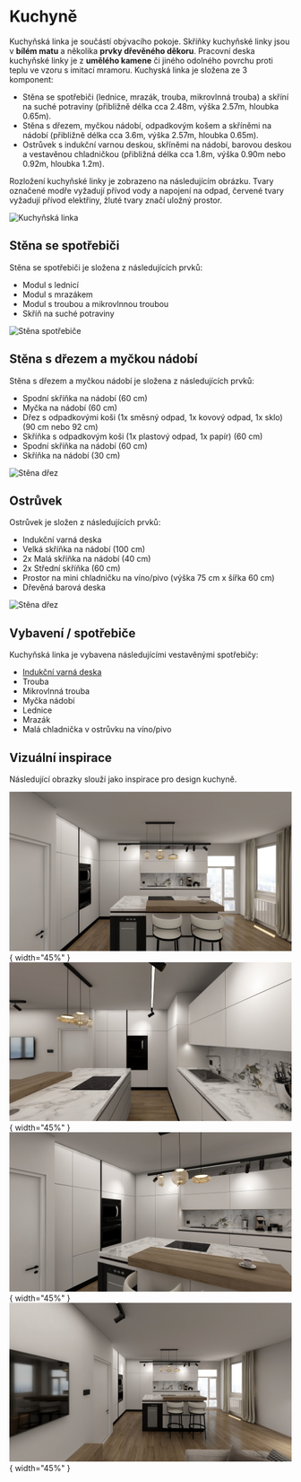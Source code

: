 # Kuchyně

Kuchyňská linka je součástí obývacího pokoje. Skříňky kuchyňské linky jsou v **bílém matu** a několika **prvky dřevěného děkoru**. Pracovní deska kuchyňské linky je z **umělého kamene** či jiného odolného povrchu proti teplu ve vzoru s imitací mramoru. Kuchyská linka je složena ze 3 komponent:

* Stěna se spotřebiči (lednice, mrazák, trouba, mikrovlnná trouba) a skříní na suché potraviny (přibližně délka cca 2.48m, výška 2.57m, hloubka 0.65m).
* Stěna s dřezem, myčkou nádobí, odpadkovým košem a skříněmi na nádobí (přibližně délka cca 3.6m, výška 2.57m, hloubka 0.65m).
* Ostrůvek s indukční varnou deskou, skříněmi na nádobí, barovou deskou a vestavěnou chladničkou (přibližná délka cca 1.8m, výška 0.90m nebo 0.92m, hloubka 1.2m).

Rozložení kuchyňské linky je zobrazeno na následujícím obrázku. Tvary označené modře vyžadují přívod vody a napojení na odpad, červené tvary vyžadují přívod elektřiny, žluté tvary značí uložný prostor.

![Kuchyňská linka](../static/drawings/floor-plan.furniched.drawio)

## Stěna se spotřebiči

Stěna se spotřebiči je složena z následujících prvků:

- Modul s lednicí
- Modul s mrazákem
- Modul s troubou a mikrovlnnou troubou
- Skříň na suché potraviny

![Stěna spotřebiče](../static/drawings/kitchen.wall-appliances.drawio)

## Stěna s dřezem a myčkou nádobí

Stěna s dřezem a myčkou nádobí je složena z následujících prvků:

- Spodní skříňka na nádobí (60 cm)
- Myčka na nádobí (60 cm)
- Dřez s odpadkovými koši (1x směsný odpad, 1x kovový odpad, 1x sklo) (90 cm nebo 92 cm)
- Skříňka s odpadkovým koši (1x plastový odpad, 1x papír) (60 cm)
- Spodní skříňka na nádobí (60 cm)
- Skříňka na nádobí (30 cm)

![Stěna dřez](../static/drawings/kitchen.wall-watter.drawio)

## Ostrůvek

Ostrůvek je složen z následujících prvků:

- Indukční varná deska
- Velká skříňka na nádobí (100 cm) 
- 2x Malá skříňka na nádobí (40 cm)
- 2x Střední skříňka (60 cm)
- Prostor na mini chladničku na víno/pivo (výška 75 cm x šířka 60 cm)
- Dřevěná barová deska

![Stěna dřez](../static/drawings/kitchen.island.drawio)

## Vybavení / spotřebiče

Kuchyňská linka je vybavena následujícími vestavěnými spotřebičy:

- [Indukční varná deska](https://www.alza.cz/siemens-ex875hvc1e-d7992065.htm)
- Trouba
- Mikrovlnná trouba
- Myčka nádobí
- Lednice
- Mrazák
- Malá chladnička v ostrůvku na víno/pivo

## Vizuální inspirace

Následující obrazky slouží jako inspirace pro design kuchyně.

![Kitchen main](../static/img/kitchen/kitchen.main.jpg){ width="45%" }
![Kitchen side](../static/img/kitchen/kitchen.side.jpg){ width="45%" }
![Kitchen side](../static/img/kitchen/kitchen.side.alt.jpg){ width="45%" }
![Kitchen side](../static/img/kitchen/kitchen.front.jpg){ width="45%" }



